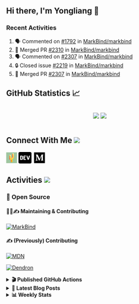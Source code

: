 ## Hi there, I'm Yongliang 👋

### Recent Activities

<!--START_SECTION:activity-->
1. 🗣 Commented on [#1792](https://github.com/MarkBind/markbind/issues/1792) in [MarkBind/markbind](https://github.com/MarkBind/markbind)
2. 🎉 Merged PR [#2310](https://github.com/MarkBind/markbind/pull/2310) in [MarkBind/markbind](https://github.com/MarkBind/markbind)
3. 🗣 Commented on [#2307](https://github.com/MarkBind/markbind/issues/2307) in [MarkBind/markbind](https://github.com/MarkBind/markbind)
4. 🔒 Closed issue [#2219](https://github.com/MarkBind/markbind/issues/2219) in [MarkBind/markbind](https://github.com/MarkBind/markbind)
5. 🎉 Merged PR [#2307](https://github.com/MarkBind/markbind/pull/2307) in [MarkBind/markbind](https://github.com/MarkBind/markbind)
<!--END_SECTION:activity-->

## GitHub Statistics :chart_with_upwards_trend:
<div align="center">
<div style="display: flex; align-items: center; justify-content: center;">

[![](https://github-readme-stats-tlylt.vercel.app/api?username=tlylt&show_icons=true&theme=tokyonight&hide_border=true&locale=en)](https://github.com/tlylt)
[![](https://github-readme-streak-stats.herokuapp.com/?user=tlylt&theme=tokyonight&hide_border=true)](https://github.com/tlylt)
</div>
</div>

## Connect With Me <img src="https://media.giphy.com/media/2wh5K5yE3ulp3xgYcG/giphy-downsized.gif" width="30">

<a href="https://www.yongliangliu.com/" target="_blank"><img align="center" src="static/site-icon.png" alt="yongliangliu.com" height="29" width="29" /></a>
<a href="https://dev.to/tlylt" target="_blank"><img align="center" src="static/dev-badge.svg" alt="dev.to/tlylt" height="35" width="35" /></a>
<a href="https://tlylt.medium.com" target="_blank"><img align="center" src="static/medium.png" alt="tlylt.medium.com" height="35" width="35" /></a>

## Activities <img src="https://media.giphy.com/media/WUlplcMpOCEmTGBtBW/giphy.gif" width="30">

### 🔭 Open Source

#### 👷‍♂️✍️ Maintaining & Contributing
[![MarkBind](https://github-readme-stats-tlylt.vercel.app/api/pin/?username=markbind&repo=markbind)](https://github.com/MarkBind/markbind)

#### ✍️ (Previously) Contributing
[![MDN](https://github-readme-stats-tlylt.vercel.app/api/pin/?username=mdn&repo=content)](https://github.com/mdn/content/issues?q=is%3Aopen+involves%3A%40me+sort%3Aupdated-desc)

[![Dendron](https://github-readme-stats-tlylt.vercel.app/api/pin/?username=dendronhq&repo=dendron)](https://github.com/dendronhq/dendron/issues?q=is%3Aopen+involves%3A%40me+sort%3Aupdated-desc)

<details>
<summary> <b>🎬 Published GitHub Actions </b> </summary>

[![install-graphviz](https://github-readme-stats-tlylt.vercel.app/api/pin/?username=tlylt&repo=install-graphviz)](https://github.com/tlylt/install-graphviz)

[![reposense-action](https://github-readme-stats-tlylt.vercel.app/api/pin/?username=tlylt&repo=reposense-action)](https://github.com/tlylt/reposense-action)

[![markbin-action](https://github-readme-stats-tlylt.vercel.app/api/pin/?username=markbind&repo=markbind-action)](https://github.com/MarkBind/markbind-action)

</details>

<details>
<summary> <b>📕 Latest Blog Posts</b> </summary>

<!-- BLOG-POST-LIST:START -->
- [Deploy a ChatGPT API Server in no time](https://www.yongliangliu.com/blog/chatgpt-nextjs-server/)
- [Creating a regex-based Markdown parser in TypeScript](https://www.yongliangliu.com/blog/rmark/)
- [Create VSCode Snippets for Markdown Blog Workflows](https://www.yongliangliu.com/blog/vscode-snippets/)
- [Brag Doc 2023](https://www.yongliangliu.com/blog/brag-doc-2023/)
- [My Journey into Open Source](https://www.yongliangliu.com/blog/my-journey-into-open-source/)
<!-- BLOG-POST-LIST:END -->

</details>

<details>
<summary> <b>📊 Weekly Stats</b> </summary>

<!--START_SECTION:waka-->
![Code Time](http://img.shields.io/badge/Code%20Time-1%2C043%20hrs%208%20mins-blue)

**🐱 My GitHub Data** 

> 📦 618.4 kB Used in GitHub's Storage 
 > 
> 🏆 1,188 Contributions in the Year 2023
 > 
> 🚫 Not Opted to Hire
 > 
> 📜 173 Public Repositories 
 > 
> 🔑 39 Private Repositories 
 > 
**I'm an Early 🐤** 

```text
🌞 Morning                3814 commits        ███████░░░░░░░░░░░░░░░░░░   29.14 % 
🌆 Daytime                3543 commits        ███████░░░░░░░░░░░░░░░░░░   27.07 % 
🌃 Evening                4846 commits        █████████░░░░░░░░░░░░░░░░   37.02 % 
🌙 Night                  886 commits         ██░░░░░░░░░░░░░░░░░░░░░░░   06.77 % 
```
📅 **I'm Most Productive on Wednesday** 

```text
Monday                   1701 commits        ███░░░░░░░░░░░░░░░░░░░░░░   13.00 % 
Tuesday                  1913 commits        ████░░░░░░░░░░░░░░░░░░░░░   14.62 % 
Wednesday                2128 commits        ████░░░░░░░░░░░░░░░░░░░░░   16.26 % 
Thursday                 1654 commits        ███░░░░░░░░░░░░░░░░░░░░░░   12.64 % 
Friday                   1690 commits        ███░░░░░░░░░░░░░░░░░░░░░░   12.91 % 
Saturday                 1993 commits        ████░░░░░░░░░░░░░░░░░░░░░   15.23 % 
Sunday                   2010 commits        ████░░░░░░░░░░░░░░░░░░░░░   15.36 % 
```


📊 **This Week I Spent My Time On** 

```text
🕑︎ Time Zone: Asia/Singapore

💬 Programming Languages: 
No Activity Tracked This Week
```


 Last Updated on 29/06/2023 00:55:54 UTC
<!--END_SECTION:waka-->

</details>
